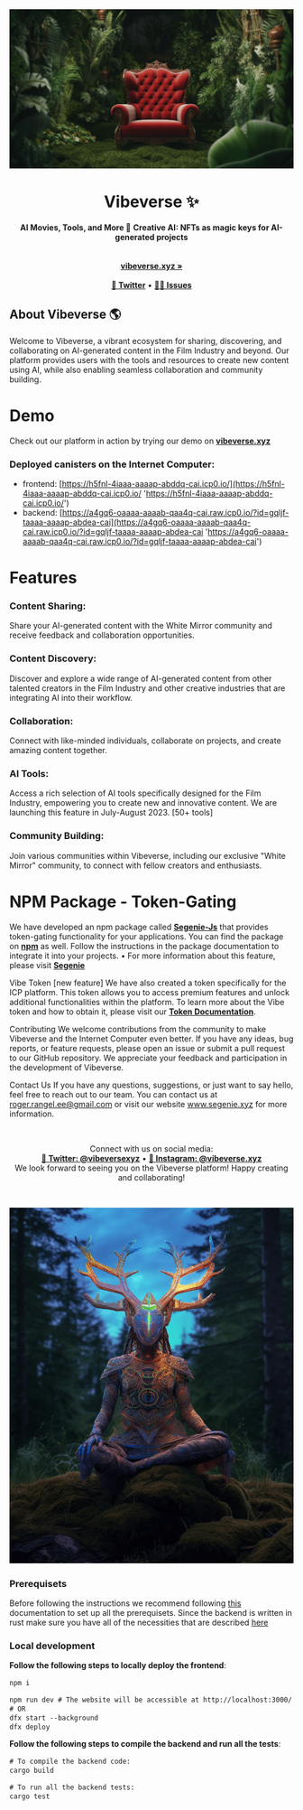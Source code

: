 <div align="center">
     <img src="https://github.com/roger-rangel/vibeverse/blob/main/public/images/dashboard/sofa.png" alt="Vibeverse Intro">
    <h1>Vibeverse ✨</h1>
    <strong>AI Movies, Tools, and More 🌿</strong>
    <strong>Creative AI: NFTs as magic keys for AI-generated projects</strong>
</div>
<br>
<div align="center">
  
</div>

<div align="center">
    <br>
    <a href="https://h5fnl-4iaaa-aaaap-abddq-cai.icp0.io/"><b>vibeverse.xyz »</b></a>
    <br><br>
    <a href="https://twitter.com/vibeverse.xyz"><b>🪺 Twitter</b></a>
    •
    <a href="https://github.com/roger-rangel/vibeverse/issues/new"><b>🧞‍♂️ Issues</b></a>
</div>

## About Vibeverse 🌎 

Welcome to Vibeverse, a vibrant ecosystem for sharing, discovering, and collaborating on AI-generated content in the Film Industry and beyond. Our platform provides users with the tools and resources to create new content using AI, while also enabling seamless collaboration and community building.

# Demo

Check out our platform in action by trying our demo on <a href="https://h5fnl-4iaaa-aaaap-abddq-cai.icp0.io/"><b>vibeverse.xyz</b></a>

### Deployed canisters on the Internet Computer:

- frontend: [https://h5fnl-4iaaa-aaaap-abddq-cai.icp0.io/](https://h5fnl-4iaaa-aaaap-abddq-cai.icp0.io/ 'https://h5fnl-4iaaa-aaaap-abddq-cai.icp0.io/')
- backend: [https://a4gq6-oaaaa-aaaab-qaa4q-cai.raw.icp0.io/?id=gqljf-taaaa-aaaap-abdea-cai](https://a4gq6-oaaaa-aaaab-qaa4q-cai.raw.icp0.io/?id=gqljf-taaaa-aaaap-abdea-cai 'https://a4gq6-oaaaa-aaaab-qaa4q-cai.raw.icp0.io/?id=gqljf-taaaa-aaaap-abdea-cai')

# Features

### Content Sharing: 
Share your AI-generated content with the White Mirror community and receive feedback and collaboration opportunities.

### Content Discovery: 
Discover and explore a wide range of AI-generated content from other talented creators in the Film Industry and other creative industries that are integrating AI into their workflow.

### Collaboration: 
Connect with like-minded individuals, collaborate on projects, and create amazing content together.

### AI Tools: 
Access a rich selection of AI tools specifically designed for the Film Industry, empowering you to create new and innovative content. We are launching this feature in July-August 2023. [50+ tools]

### Community Building: 
Join various communities within Vibeverse, including our exclusive "White Mirror" community, to connect with fellow creators and enthusiasts.

# NPM Package - Token-Gating
We have developed an npm package called <a href="https://github.com/Szegoo/Segenie-Js"><b>Segenie-Js</b></a> that provides token-gating functionality for your applications. You can find the package on <a href="https://npmjs.com/package/segenie-js"><b>npm</b></a> as well. Follow the instructions in the package documentation to integrate it into your projects.
  • For more information about this feature, please visit <a href="https://github.com/roger-rangel/Segenie"><b>Segenie</b></a>

Vibe Token [new feature]
We have also created a token specifically for the ICP platform. This token allows you to access premium features and unlock additional functionalities within the platform. To learn more about the Vibe token and how to obtain it, please visit our <a href="https://github.com/roger-rangel/vibe-token#readme"><b>Token Documentation</b></a>.

Contributing
We welcome contributions from the community to make Vibeverse and the Internet Computer even better. If you have any ideas, bug reports, or feature requests, please open an issue or submit a pull request to our GitHub repository. We appreciate your feedback and participation in the development of Vibeverse.

Contact Us
If you have any questions, suggestions, or just want to say hello, feel free to reach out to our team. You can contact us at roger.rangel.ee@gmail.com or visit our website www.segenie.xyz for more information.

&ensp;

<div align="center">
     Connect with us on social media:
     <br>
    <a href="https://twitter.com/vibeverse.xyz"><b>🪺 Twitter: @vibeversexyz</b></a>
    •
    <a href="https://www.instagram.com/vibeverse.xyz/"><b>🎨 Instagram: @vibeverse.xyz</b></a>
     <br>
     We look forward to seeing you on the Vibeverse platform! Happy creating and collaborating!
</div>

&ensp;

<div align="center">
    <img src="https://github.com/roger-rangel/vibeverse/blob/main/public/images/items/item_1.png" alt="Vibeverse Intro">
</div>

### Prerequisets

Before following the instructions we recommend following [this](https://internetcomputer.org/docs/current/developer-docs/setup/deploy-locally) documentation to set up all the prerequisets. Since the backend is written in rust make sure you have all of the necessities that are described [here](https://internetcomputer.org/docs/current/developer-docs/backend/rust/rust-quickstart)

### Local development

**Follow the following steps to locally deploy the frontend**:

```
npm i
```

```
npm run dev # The website will be accessible at http://localhost:3000/
# OR
dfx start --background
dfx deploy
```

**Follow the following steps to compile the backend and run all the tests**:

```
# To compile the backend code:
cargo build
```

```
# To run all the backend tests:
cargo test
```
